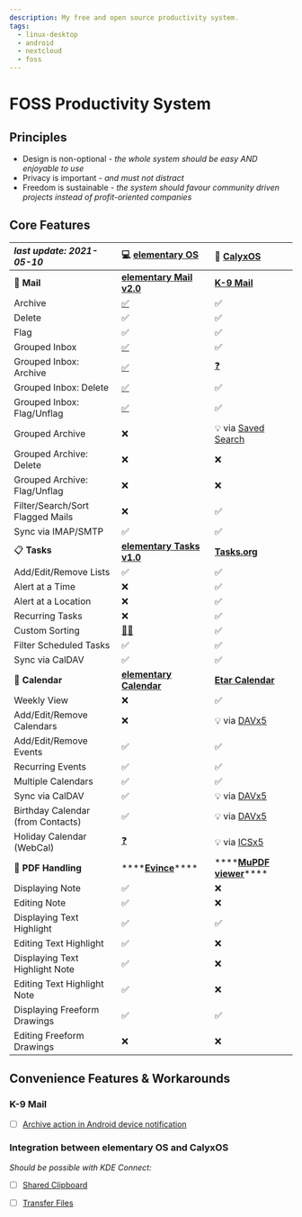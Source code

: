 ```yaml
---
description: My free and open source productivity system.
tags:
  - linux-desktop
  - android
  - nextcloud
  - foss
---
```


# FOSS Productivity System

## Principles

* Design is non-optional _- the whole system should be easy AND enjoyable to use_
* Privacy is important _- and must not distract_
* Freedom is sustainable _- the system should favour community driven projects instead of profit-oriented companies_

## Core Features

| _last update: 2021-05-10_ | 💻 [elementary OS](https://elementary.io/) | 📱 [CalyxOS](https://calyxos.org/) |
| :--- | :--- | :--- |
| 📧️ **Mail** | [**elementary Mail v2.0**](https://github.com/elementary/mail/) | [**K-9 Mail**](https://k9mail.app/) |
| Archive | [✅](https://github.com/elementary/mail/pull/542) | ✅ |
| Delete | ✅ | ✅ |
| Flag | ✅ | ✅ |
| Grouped Inbox | [✅](https://github.com/elementary/mail/pull/564) | ✅ |
| Grouped Inbox: Archive | [✅](https://github.com/elementary/mail/pull/564) | [❓](https://github.com/k9mail/k-9/issues/1041) |
| Grouped Inbox: Delete | [✅](https://github.com/elementary/mail/pull/564) | ✅ |
| Grouped Inbox: Flag/Unflag | [✅](https://github.com/elementary/mail/pull/564) | ✅ |
| Grouped Archive | ❌ | 💡 via [Saved Search](https://github.com/k9mail/k-9/issues/3398) |
| Grouped Archive: Delete | ❌ | ❌ |
| Grouped Archive: Flag/Unflag | ❌ | ❌ |
| Filter/Search/Sort Flagged Mails | ❌ | ✅ |
| Sync via IMAP/SMTP | ✅ | ✅ |
| 📋 **Tasks** | [**elementary Tasks v1.0**](https://github.com/elementary/tasks/) | [**Tasks.org**](https://tasks.org/) |
| Add/Edit/Remove Lists | ✅ | ✅ |
| Alert at a Time | ❌ | ✅ |
| Alert at a Location | ❌ | ✅ |
| Recurring Tasks | ❌ | ✅ |
| Custom Sorting | [👨‍🏭️](https://github.com/elementary/tasks/pull/217) | ✅ |
| Filter Scheduled Tasks | ✅ | ✅ |
| Sync via CalDAV | ✅ | ✅ |
| 📆 **Calendar** | [**elementary Calendar**](https://github.com/elementary/calendar/) | [**Etar Calendar**](https://github.com/Etar-Group/Etar-Calendar) |
| Weekly View | ❌ | ✅ |
| Add/Edit/Remove Calendars | ❌ | 💡 via [DAVx5](https://www.davx5.com/) |
| Add/Edit/Remove Events | ✅ | ✅ |
| Recurring Events | ✅ | ✅ |
| Multiple Calendars | ✅ | ✅ |
| Sync via CalDAV | ✅ | 💡 via [DAVx5](https://www.davx5.com/) |
| Birthday Calendar \(from Contacts\) | ✅ | 💡 via [DAVx5](https://www.davx5.com/) |
| Holiday Calendar \(WebCal\) | [❓](https://github.com/elementary/calendar/issues/665) | 💡 via [ICSx5](https://icsx5.bitfire.at/) |
| 📑️ **PDF Handling** | \*\*\*\*[**Evince**](https://wiki.gnome.org/Apps/Evince)\*\*\*\* | \*\*\*\*[**MuPDF viewer**](https://f-droid.org/en/packages/com.artifex.mupdf.viewer.app/)\*\*\*\* |
| Displaying Note | ✅ | ❌ |
| Editing Note | ✅ | ❌ |
| Displaying Text Highlight | ✅ | ✅ |
| Editing Text Highlight | ✅ | ❌ |
| Displaying Text Highlight Note | ✅ | ❌ |
| Editing Text Highlight Note | ✅ | ❌ |
| Displaying Freeform Drawings | ✅ | ✅ |
| Editing Freeform Drawings | ❌ | ❌ |

## Convenience Features & Workarounds

### K-9 Mail

* [ ] [Archive action in Android device notification](https://github.com/k9mail/k-9/issues/3530)

### Integration between elementary OS and CalyxOS

_Should be possible with KDE Connect:_

* [ ] [Shared Clipboard](./#kde-connect-for-elementary)
* [ ] [Transfer Files](./#kde-connect-for-elementary)

